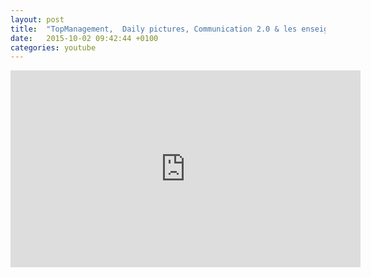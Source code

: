 ```yaml
---
layout: post
title:  "TopManagement,  Daily pictures, Communication 2.0 & les enseignants sur les réseaux sociaux !"
date:   2015-10-02 09:42:44 +0100
categories: youtube
---
```


<iframe width="560" height="315" src="https://www.youtube-nocookie.com/embed/IAddDNwyyQA" frameborder="0" gesture="media" allow="encrypted-media" allowfullscreen></iframe>

<!--more-->
